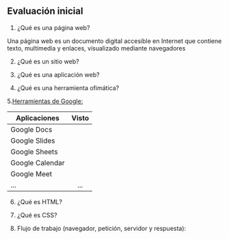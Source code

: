## Evaluación inicial

1. ¿Qué es una página web?

Una página web es un documento digital accesible en Internet que contiene texto, multimedia y enlaces, visualizado mediante navegadores

2. ¿Qué es un sitio web?

3. ¿Qué es una aplicación web?

4. ¿Qué es una herramienta ofimática?

5.[Herramientas de Google:](https://www.google.com/intl/es-419/chrome/browser-tools/ "Clica Albertoo")

|Aplicaciones |Visto |
|---------|:-------:|
|Google Docs| ||
|Google Slides||
|Google Sheets||
|Google Calendar||
|Google Meet| |
|...|...| 

6. ¿Qué es HTML?



7. ¿Qué es CSS?

8. Flujo de trabajo (navegador, petición, servidor y respuesta):


